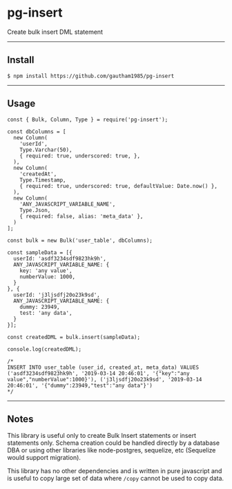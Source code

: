 # pg-insert

Create bulk insert DML statement
___
## Install
`$ npm install https://github.com/gautham1985/pg-insert`
___
## Usage
~~~
const { Bulk, Column, Type } = require('pg-insert');

const dbColumns = [
  new Column(
    'userId',
    Type.Varchar(50),
    { required: true, underscored: true, },
  ),
  new Column(
    'createdAt',
    Type.Timestamp,
    { required: true, underscored: true, defaultValue: Date.now() },
  ),
  new Column(
    'ANY_JAVASCRIPT_VARIABLE_NAME',
    Type.Json,
    { required: false, alias: 'meta_data' },
  )
];

const bulk = new Bulk('user_table', dbColumns);

const sampleData = [{
  userId: 'asdf3234sdf9823hk9h',
  ANY_JAVASCRIPT_VARIABLE_NAME: {
    key: 'any value',
    numberValue: 1000,
  }
}, {
  userId: 'j3ljsdfj20o23k9sd',
  ANY_JAVASCRIPT_VARIABLE_NAME: {
    dummy: 23949,
    test: 'any data',
  }
}];

const createdDML = bulk.insert(sampleData);

console.log(createdDML);

/*
INSERT INTO user_table (user_id, created_at, meta_data) VALUES ('asdf3234sdf9823hk9h', '2019-03-14 20:46:01', '{"key":"any value","numberValue":1000}'), ('j3ljsdfj20o23k9sd', '2019-03-14 20:46:01', '{"dummy":23949,"test":"any data"}')
*/
~~~
___
## Notes
This library is useful only to create Bulk Insert statements or insert statements only. Schema creation could be handled directly by a database DBA or using other libraries like node-postgres, sequelize, etc (Sequelize would support migration).

This library has no other dependencies and is written in pure javascript and is useful to copy large set of data where `/copy` cannot be used to copy data.